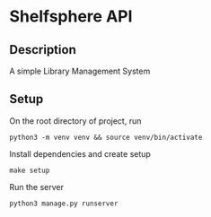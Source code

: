 # Shelfsphere API

## Description

A simple Library Management System

## Setup

On the root directory of project, run
```
python3 -m venv venv && source venv/bin/activate
```

Install dependencies and create setup
```
make setup
```

Run the server
```
python3 manage.py runserver
```